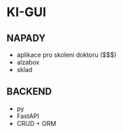 # KI-GUI

## NAPADY
- aplikace pro skoleni doktoru ($$$)
- alzabox
- sklad
  
## BACKEND
- py
- FastAPI
- CRUD + ORM

## 

